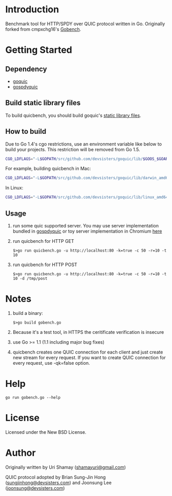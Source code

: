 Introduction
================

Benchmark tool for HTTP/SPDY over QUIC protocol written in Go. Originally forked from cmpxchg16's [Gobench](https://github.com/cmpxchg16/gobench).


Getting Started
================

## Dependency

  * [goquic](https://github.com/devsisters/goquic)
  * [gospdyquic](https://github.com/devsisters/gospdyquic)

## Build static library files

To build quicbench, you should build goquic's [static library files](https://github.com/devsisters/gospdyquic#build-static-library-files).

## How to build

Due to Go 1.4's cgo restrictions, use an environment variable like below to
build your projects. This restriction will be removed from Go 1.5.

```bash
CGO_LDFLAGS="-L$GOPATH/src/github.com/devsisters/goquic/lib/$GOOS_$GOARCH"
```

For example, building quicbench in Mac:

```bash
CGO_LDFLAGS="-L$GOPATH/src/github.com/devsisters/goquic/lib/darwin_amd64" go build $GOPATH/src/github.com/devsisters/quicbench/quicbench.go
```

In Linux:

```bash
CGO_LDFLAGS="-L$GOPATH/src/github.com/devsisters/goquic/lib/linux_amd64" go build $GOPATH/src/github.com/devsisters/quicbench/quicbench.go
```

## Usage

1. run some quic supported server. You may use server implementation bundled in [gospdyquic](https://github.com/devsisters/gospdyquic)
   or toy server implementation in Chromium [here](http://www.chromium.org/quic/playing-with-quic)
2. run quicbench for HTTP GET

   ```$>go run quicbench.go -u http://localhost:80 -k=true -c 50 -r=10 -t 10```
3. run quicbench for HTTP POST

   ```$>go run quicbench.go -u http://localhost:80 -k=true -c 50 -r=10 -t 10 -d /tmp/post```


Notes
================

1. build a binary: 

    ```$>go build gobench.go```
    
2. Because it's a test tool, in HTTPS the ceritificate verification is insecure
3. use Go >= 1.1 (1.1 including major bug fixes)
4. quicbench creates one QUIC connection for each client and just create new stream for every request.
   If you want to create QUIC connection for every request, use -qk=false option.

Help
================

```go run gobench.go --help```

License
================

Licensed under the New BSD License.

Author
================

Originally written by Uri Shamay (shamayuri@gmail.com)

QUIC protocol adopted by Brian Sung-Jin Hong (sungjinhong@devsisters.com) and Joonsung Lee (joonsung@devsisters.com)
